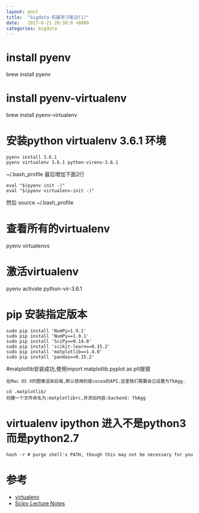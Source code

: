 ```yaml
---
layout: post
title:  "bigdata-机器学习笔记(1)"
date:   2017-6-21 20:30:0 +0800
categories: bigdata
---
```



# install pyenv
brew install pyenv

# install pyenv-virtualenv
brew install pyenv-virtualenv

# 安装python virtualenv  3.6.1 环境
	pyenv install 3.6.1  
	pyenv virtualenv 3.6.1 python-virenv-3.6.1

~/.bash_profile 最后增加下面2行
  
	eval "$(pyenv init -)"
	eval "$(pyenv virtualenv-init -)"

然后
source ~/.bash_profile
 

# 查看所有的virtualenv
pyenv virtualenvs

# 激活virtualenv
pyenv activate python-vir-3.6.1

# pip 安装指定版本
	sudo pip install 'NumPy=1.9.1'  
	sudo pip install 'NumPy==1.9.1'
	sudo pip install 'SciPy==0.14.0'
	sudo pip install 'scikit-learn==0.15.2'
	sudo pip install 'matplotlib==1.4.0'
	sudo pip install 'pandas==0.15.2'

#matplotlib安装成功,使用import matplotlib.pyplot as plt报错

	在Mac OS X的图像渲染后端,默认使用的是cocoa的API.这里我们需要自己设置为TkAgg.

	cd .matplotlib/
	创建一个文件命名为:matplotlibrc,并添加内容:backend: TkAgg


# virtualenv  ipython 进入不是python3而是python2.7
	
	hash -r # purge shell's PATH, though this may not be necessary for you
	
	
	
# 参考
* [virtualenv](http://dont-be-afraid-to-commit.readthedocs.io/en/latest/virtualenv.html)
* [Scipy Lecture Notes](http://www.scipy-lectures.org/index.html)
